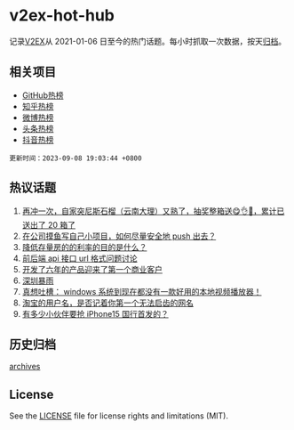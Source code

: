 # v2ex-hot-hub

 记录[V2EX](https://www.v2ex.com/)从 2021-01-06 日至今的热门话题。每小时抓取一次数据，按天[归档](archives)。
 
 ## 相关项目

- [GitHub热榜](https://github.com/snaildev/github-hot-hub)
- [知乎热榜](https://github.com/snaildev/zhihu-hot-hub)
- [微博热榜](https://github.com/snaildev/weibo-hot-hub)
- [头条热榜](https://github.com/snaildev/toutiao-hot-hub)
- [抖音热榜](https://github.com/snaildev/douyin-hot-hub)


 `更新时间：2023-09-08 19:03:44 +0800`

## 热议话题

1. [再冲一次，自家突尼斯石榴（云南大理）又熟了，抽奖整箱送😋👌🧺，累计已送出了 20 箱了](https://www.v2ex.com/t/971992)
1. [在公司摸鱼写自己小项目，如何尽量安全地 push 出去？](https://www.v2ex.com/t/971896)
1. [降低存量房的的利率的目的是什么？](https://www.v2ex.com/t/972055)
1. [前后端 api 接口 url 格式问题讨论](https://www.v2ex.com/t/971993)
1. [开发了六年的产品迎来了第一个商业客户](https://www.v2ex.com/t/971996)
1. [深圳暴雨](https://www.v2ex.com/t/971923)
1. [真想吐槽： windows 系统到现在都没有一款好用的本地视频播放器！](https://www.v2ex.com/t/971842)
1. [淘宝的用户名，是否记着你第一个无法启齿的网名](https://www.v2ex.com/t/971932)
1. [有多少小伙伴要抢 iPhone15 国行首发的？](https://www.v2ex.com/t/971846)

## 历史归档

[archives](archives)

## License

See the [LICENSE](LICENSE) file for license rights and limitations (MIT).
